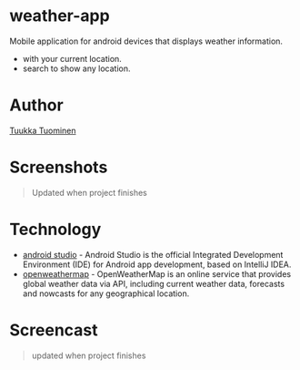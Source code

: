 # weather-app

Mobile application for android devices that displays weather information.
- with your current location.
- search to show any location.

# Author

[Tuukka Tuominen](https://github.com/tuominentuukka)

# Screenshots

> Updated when project finishes

# Technology

- [android studio](https://developer.android.com/studio) - Android Studio is the official Integrated Development Environment (IDE) for Android app development, based on IntelliJ IDEA.
- [openweathermap](https://openweathermap.org) - OpenWeatherMap is an online service that provides global weather data via API, including current weather data, forecasts and nowcasts for any geographical location.

# Screencast

> updated when project finishes
